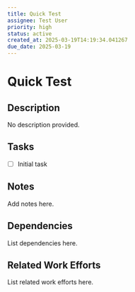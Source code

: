 ```yaml
---
title: Quick Test
assignee: Test User
priority: high
status: active
created_at: 2025-03-19T14:19:34.041267
due_date: 2025-03-19
---
```


# Quick Test

## Description
No description provided.

## Tasks
- [ ] Initial task

## Notes
Add notes here.

## Dependencies
List dependencies here.

## Related Work Efforts
List related work efforts here.